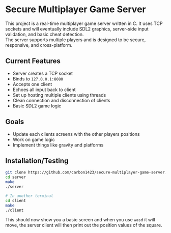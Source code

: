 # Secure Multiplayer Game Server

This project is a real-time multiplayer game server written in C. It uses TCP sockets and will eventually include SDL2 graphics, server-side input validation, and basic cheat detection.  
The server supports multiple players and is designed to be secure, responsive, and cross-platform.

## Current Features
- Server creates a TCP socket
- Binds to `127.0.0.1:8080`
- Accepts one client
- Echoes all input back to client
- Set up hosting multiple clients using threads
- Clean connection and disconnection of clients
- Basic SDL2 game logic

## Goals
- Update each clients screens with the other players positions
- Work on game logic
- Implement things like gravity and platforms



## Installation/Testing
```bash
git clone https://github.com/carbon1423/secure-multiplayer-game-server.git
cd server
make
./server
```
```bash
# In another terminal
cd client
make
./client
```
This should now show you a basic screen and when you use `wasd` it will move, the server client will then print out the position values of the square.


